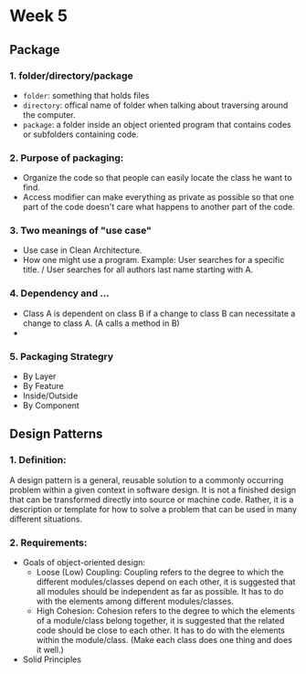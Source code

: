 # Week 5

## Package

### 1. folder/directory/package
* `folder`: something that holds files
* `directory`: offical name of folder when talking about traversing around the computer.
* `package`: a folder inside an object oriented program that contains codes or subfolders containing code.

### 2. Purpose of packaging:
* Organize the code so that people can easily locate the class he want to find.
* Access modifier can make everything as private as possible so that one part of the code doesn't care what happens to another part of the code.

### 3. Two meanings of "use case"
* Use case in Clean Architecture. 
* How one might use a program.
    Example: User searches for a specific title. / User searches for all authors last name starting with A.

### 4. Dependency and ...
* Class A is dependent on class B if a change to class B can necessitate a change to class A. (A calls a method in B)
*

### 5. Packaging Strategry
* By Layer
* By Feature
* Inside/Outside
* By Component

## Design Patterns

### 1. Definition: 
A design pattern is a general, reusable solution to a commonly occurring problem within a given context in software design. It is not a finished design that can be transformed directly into source or machine code. Rather, it is a description or template for how to solve a problem that can be used in many different situations.

### 2. Requirements:

* Goals of object-oriented design:
    * Loose (Low) Coupling: Coupling refers to the degree to which the different modules/classes depend on each other, it is suggested that all modules should be independent as far as possible. It has to do with the elements among different modules/classes.
    * High Cohesion: Cohesion refers to the degree to which the elements of a module/class belong together, it is suggested that the related code should be close to each other. It has to do with the elements within the module/class. (Make each class does one thing and does it well.)
* Solid Principles